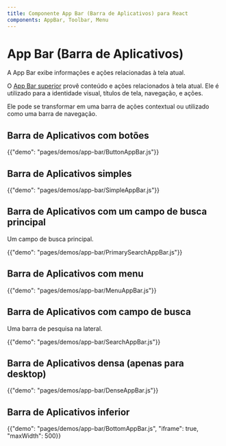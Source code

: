```yaml
---
title: Componente App Bar (Barra de Aplicativos) para React
components: AppBar, Toolbar, Menu
---
```


# App Bar (Barra de Aplicativos)

<p class="description">A App Bar exibe informações e ações relacionadas à tela atual.</p>

O [App Bar superior](https://material.io/design/components/app-bars-top.html) provê conteúdo e ações relacionados à tela atual. Ele é utilizado para a identidade visual, títulos de tela, navegação, e ações.

Ele pode se transformar em uma barra de ações contextual ou utilizado como uma barra de navegação.

## Barra de Aplicativos com botões

{{"demo": "pages/demos/app-bar/ButtonAppBar.js"}}

## Barra de Aplicativos simples

{{"demo": "pages/demos/app-bar/SimpleAppBar.js"}}

## Barra de Aplicativos com um campo de busca principal

Um campo de busca principal.

{{"demo": "pages/demos/app-bar/PrimarySearchAppBar.js"}}

## Barra de Aplicativos com menu

{{"demo": "pages/demos/app-bar/MenuAppBar.js"}}

## Barra de Aplicativos com campo de busca

Uma barra de pesquisa na lateral.

{{"demo": "pages/demos/app-bar/SearchAppBar.js"}}

## Barra de Aplicativos densa (apenas para desktop)

{{"demo": "pages/demos/app-bar/DenseAppBar.js"}}

## Barra de Aplicativos inferior

{{"demo": "pages/demos/app-bar/BottomAppBar.js", "iframe": true, "maxWidth": 500}}
